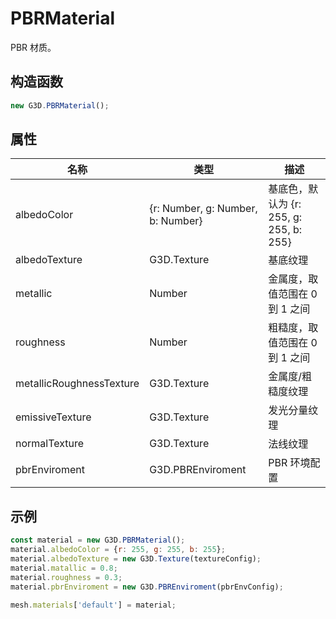 # PBRMaterial

PBR 材质。

## 构造函数

```javascript
new G3D.PBRMaterial();
```

## 属性

| 名称                     | 类型                              | 描述                                    |
| ------------------------ | --------------------------------- | --------------------------------------- |
| albedoColor              | {r: Number, g: Number, b: Number} | 基底色，默认为 {r: 255, g: 255, b: 255} |
| albedoTexture            | G3D.Texture                       | 基底纹理                                |
| metallic                 | Number                            | 金属度，取值范围在 0 到 1 之间          |
| roughness                | Number                            | 粗糙度，取值范围在 0 到 1 之间          |
| metallicRoughnessTexture | G3D.Texture                       | 金属度/粗糙度纹理                       |
| emissiveTexture          | G3D.Texture                       | 发光分量纹理                            |
| normalTexture            | G3D.Texture                       | 法线纹理                                |
| pbrEnviroment            | G3D.PBREnviroment                 | PBR 环境配置                            |

## 示例

```javascript
const material = new G3D.PBRMaterial();
material.albedoColor = {r: 255, g: 255, b: 255};
material.albedoTexture = new G3D.Texture(textureConfig);
material.matallic = 0.8;
material.roughness = 0.3;
material.pbrEnviroment = new G3D.PBREnviroment(pbrEnvConfig);

mesh.materials['default'] = material;
```